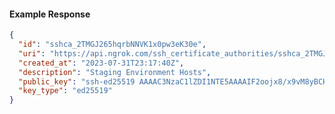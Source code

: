 <!-- Code generated for API Clients. DO NOT EDIT. -->
#### Example Response
```json
{
  "id": "sshca_2TMGJ265hqrbNNVK1x0pw3eK30e",
  "uri": "https://api.ngrok.com/ssh_certificate_authorities/sshca_2TMGJ265hqrbNNVK1x0pw3eK30e",
  "created_at": "2023-07-31T23:17:40Z",
  "description": "Staging Environment Hosts",
  "public_key": "ssh-ed25519 AAAAC3NzaC1lZDI1NTE5AAAAIF2oojx8/x9vM8yBCHJAmoI+srmgAZp9kqFrKNIpAPnH",
  "key_type": "ed25519"
}